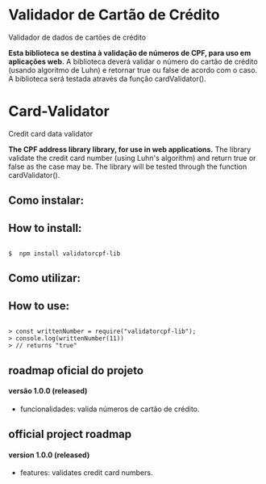 # Validador de Cartão de Crédito
Validador de dados de cartões de crédito

**Esta biblioteca se destina à validação de números de CPF, para uso em aplicações web.**
A biblioteca deverá validar o número do cartão de crédito (usando algoritmo de Luhn) e retornar true ou false de acordo com o caso.
A biblioteca será testada através da função cardValidator().

# Card-Validator
Credit card data validator

**The CPF address library library, for use in web applications.**
The library validate the credit card number (using Luhn's algorithm) and return true or false as the case may be.
The library will be tested through the function cardValidator(). 


## Como instalar:
## How to install:

```shell

$  npm install validatorcpf-lib

```

## Como utilizar:
## How to use:

```node

> const writtenNumber = require("validatorcpf-lib");
> console.log(writtenNumber(11))
> // returns "true"

```

## roadmap oficial do projeto

#### versão 1.0.0 (released)
- funcionalidades: valida números de cartão de crédito.

## official project roadmap

#### version 1.0.0 (released)
- features: validates credit card numbers.

